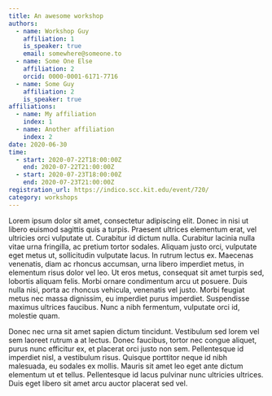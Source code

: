 ```yaml
---
title: An awesome workshop
authors:
  - name: Workshop Guy
    affiliation: 1
    is_speaker: true
    email: somewhere@someone.to
  - name: Some One Else
    affiliation: 2
    orcid: 0000-0001-6171-7716
  - name: Some Guy
    affiliation: 2
    is_speaker: true
affiliations:
  - name: My affiliation
    index: 1
  - name: Another affiliation
    index: 2
date: 2020-06-30
time:
  - start: 2020-07-22T18:00:00Z
    end: 2020-07-22T21:00:00Z
  - start: 2020-07-23T18:00:00Z
    end: 2020-07-23T21:00:00Z
registration_url: https://indico.scc.kit.edu/event/720/
category: workshops
---
```


Lorem ipsum dolor sit amet, consectetur adipiscing elit. Donec in nisi ut libero euismod sagittis quis a turpis. Praesent ultrices elementum erat, vel ultricies orci vulputate ut. Curabitur id dictum nulla. Curabitur lacinia nulla vitae urna fringilla, ac pretium tortor sodales. Aliquam justo orci, vulputate eget metus ut, sollicitudin vulputate lacus. In rutrum lectus ex. Maecenas venenatis, diam ac rhoncus accumsan, urna libero imperdiet metus, in elementum risus dolor vel leo. Ut eros metus, consequat sit amet turpis sed, lobortis aliquam felis. Morbi ornare condimentum arcu ut posuere. Duis nulla nisi, porta ac rhoncus vehicula, venenatis vel justo. Morbi feugiat metus nec massa dignissim, eu imperdiet purus imperdiet. Suspendisse maximus ultrices faucibus. Nunc a nibh fermentum, vulputate orci id, molestie quam.

Donec nec urna sit amet sapien dictum tincidunt. Vestibulum sed lorem vel sem laoreet rutrum a at lectus. Donec faucibus, tortor nec congue aliquet, purus nunc efficitur ex, et placerat orci justo non sem. Pellentesque id imperdiet nisl, a vestibulum risus. Quisque porttitor neque id nibh malesuada, eu sodales ex mollis. Mauris sit amet leo eget ante dictum elementum ut et tellus. Pellentesque id lacus pulvinar nunc ultricies ultrices. Duis eget libero sit amet arcu auctor placerat sed vel.
